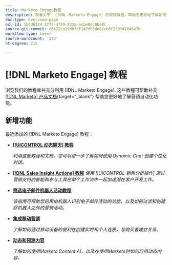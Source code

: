 ```yaml
---
title: Marketo Engage教程
description: 观看关于  [!DNL Marketo Engage] 的视频教程。帮助您更好地了解如何使用营销自动化等功能。
doc-type: overview-page
exl-id: 1b2d6334-377a-4f59-923a-ecbe0dc0ba0c
source-git-commit: c6472ca19d0fcf147d53de6ecb8f263f41046e7b
workflow-type: tm+mt
source-wordcount: '173'
ht-degree: 21%

---
```


# [!DNL Marketo Engage] 教程

浏览我们的教程库并充分利用 [!DNL Marketo Engage]. 这些教程可帮助补充 [[!DNL Marketo] 产品文档](https://experienceleague.adobe.com/docs/marketo/using/home.html){target="_blank"} 帮助您更好地了解营销自动化功能。

<div id="whats-new-section">

## 新增功能

最近添加的 [!DNL Marketo Engage] 教程：

* **[[!UICONTROL 动态聊天]  教程](dynamic-chat/dynamic-chat-overview.md)**

   _利用这些教程和文档，您可以进一步了解如何使用 Dynamic Chat 创建个性化对话。_

* **[[!DNL Sales Insight Actions] 教程](/help/sales-insight-actions/overview.md)**
   _使用 [!UICONTROL 销售分析操作] 通过营销支持的智能和参与工具在单个工作流中一起加速潜在客户开发工作。_

* **[筛选电子邮件机器人活动教程](filtering-email-bot-activities/setup.md)**

   _该指南可帮助您启用由机器人识别电子邮件活动的功能，以及如何过滤和创建除机器人之外的营销活动。_

* **[集成移动营销](cross-channel-marketing/mobile-marketing-learn.md)**

   _了解如何通过移动设备的便利性创建实时和个人连接，与购买者建立关系。_

* **[动态和预测内容](email-marketing/dynamic-and-predictive-content-learn.md)**

   _了解如何使用Marketo Content AI，以及在使用Marketo时如何应用动态内容。_

</div>
<div id="recs-overview-body-1"></div>
<div id="recs-overview-body-2"></div>
<div id="recs-overview-body-3"></div>
<div id="recs-overview-body-4"></div>
<div id="recs-overview-body-5"></div>
<div id="recs-overview-body-6"></div>
